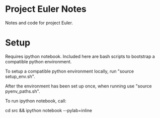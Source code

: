 Project Euler Notes
======

Notes and code for project Euler.

Setup
=====

Requires ipython notebook. Included here are bash scripts to bootstrap a compatible python environment.

To setup a compatible python environment locally, run "source setup_env.sh".

After the environment has been set up once, when running use "source pyenv_paths.sh".

To run ipython notebook, call:

cd src && ipython notebook --pylab=inline
